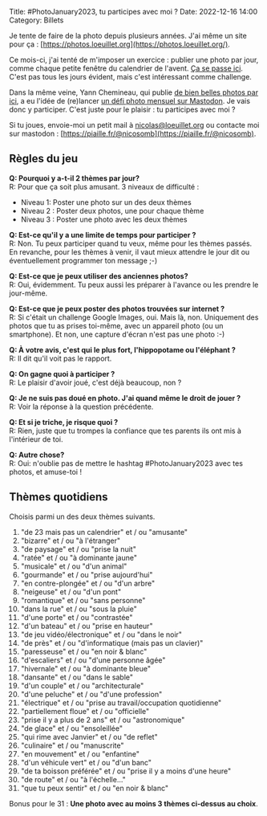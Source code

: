 Title: #PhotoJanuary2023, tu participes avec moi ?
Date: 2022-12-16 14:00
Category: Billets

Je tente de faire de la photo depuis plusieurs années. J'ai même un site pour ça : [https://photos.loeuillet.org](https://photos.loeuillet.org/).

Ce mois-ci, j'ai tenté de m'imposer un exercice : publier une photo par jour, comme chaque petite fenêtre du calendrier de l'avent. [Ça se passe ici](https://photos.loeuillet.org/index.php?/tags/283-avent2022/posted-monthly-list).
C'est pas tous les jours évident, mais c'est intéressant comme challenge.

Dans la même veine, Yann Chemineau, qui publie [de bien belles photos par ici](http://gallery.chemineau.eu/), a eu l'idée de (re)lancer [un défi photo mensuel sur Mastodon](https://piaille.fr/@yanncphoto/109517105084526705).
Je vais donc y participer. C'est juste pour le plaisir : tu participes avec moi ?

Si tu joues, envoie-moi un petit mail à nicolas@loeuillet.org ou contacte moi sur mastodon : [https://piaille.fr/@nicosomb](https://piaille.fr/@nicosomb).

## Règles du jeu

**Q: Pourquoi y a-t-il 2 thèmes par jour?**  
R: Pour que ça soit plus amusant. 3 niveaux de difficulté :

* Niveau 1: Poster une photo sur un des deux thèmes
* Niveau 2 : Poster deux photos, une pour chaque thème
* Niveau 3 : Poster une photo avec les deux thèmes

**Q: Est-ce qu'il y a une limite de temps pour participer ?**  
R: Non. Tu peux participer quand tu veux, même pour les thèmes passés. En revanche, pour les thèmes à venir, il vaut mieux attendre le jour dit ou éventuellement programmer ton message ;-)

**Q: Est-ce que je peux utiliser des anciennes photos?**  
R: Oui, évidemment. Tu peux aussi les préparer à l'avance ou les prendre le jour-même.

**Q: Est-ce que je peux poster des photos trouvées sur internet ?**  
R: Si c'était un challenge Google Images, oui. Mais là, non. Uniquement des photos que tu as prises toi-même, avec un appareil photo (ou un smartphone). Et non, une capture d'écran n'est pas une photo :-)

**Q: À votre avis, c'est qui le plus fort, l'hippopotame ou l'éléphant ?**  
R: Il dit qu'il voit pas le rapport.

**Q: On gagne quoi à participer ?**  
R: Le plaisir d'avoir joué, c'est déjà beaucoup, non ?

**Q: Je ne suis pas doué en photo. J'ai quand même le droit de jouer ?**  
R: Voir la réponse à la question précédente.

**Q: Et si je triche, je risque quoi ?**  
R: Rien, juste que tu trompes la confiance que tes parents ils ont mis à l'intérieur de toi.

**Q: Autre chose?**  
R: Oui: n'oublie pas de mettre le hashtag #PhotoJanuary2023 avec tes photos, et amuse-toi !

## Thèmes quotidiens

Choisis parmi un des deux thèmes suivants.

1. "de 23 mais pas un calendrier" et / ou "amusante"
2. "bizarre" et / ou "à l'étranger"
3. "de paysage" et / ou "prise la nuit"
4. "ratée" et / ou "à dominante jaune"
5. "musicale" et / ou "d'un animal"
6. "gourmande" et / ou "prise aujourd'hui"
7. "en contre-plongée" et / ou "d'un arbre"
8. "neigeuse" et / ou "d'un pont"
9. "romantique" et / ou "sans personne"
10. "dans la rue" et / ou "sous la pluie"
11. "d'une porte" et / ou "contrastée"
12. "d'un bateau" et / ou "prise en hauteur"
13. "de jeu vidéo/électronique" et / ou "dans le noir"
14. "de près" et / ou "d'informatique (mais pas un clavier)"
15. "paresseuse" et / ou "en noir & blanc"
16. "d'escaliers" et / ou "d'une personne âgée"
17. "hivernale" et / ou "à dominante bleue"
18. "dansante" et / ou "dans le sable"
19. "d'un couple" et / ou "architecturale"
20. "d'une peluche" et / ou "d'une profession"
21. "électrique" et / ou "prise au travail/occupation quotidienne"
22. "partiellement floue" et / ou "officielle"
23. "prise il y a plus de 2 ans" et / ou "astronomique"
24. "de glace" et / ou "ensoleillée"
25. "qui rime avec Janvier" et / ou "de reflet"
26. "culinaire" et / ou "manuscrite"
27. "en mouvement" et / ou "enfantine"
28. "d'un véhicule vert" et / ou "d'un banc"
29. "de ta boisson préférée" et / ou "prise il y a moins d'une heure"
30. "de route" et / ou "à l'échelle..."
31. "que tu peux sentir" et / ou "en noir & blanc"

Bonus pour le 31 : **Une photo avec au moins 3 thèmes ci-dessus au choix**.
